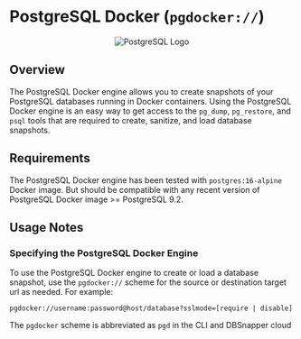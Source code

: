 # PostgreSQL Docker (`pgdocker://`)

<p align="center">
  <img alt="PostgreSQL Logo" src="/static/postgres-icon.png"  />
</p>

## Overview

The PostgreSQL Docker engine allows you to create snapshots of your PostgreSQL databases running in Docker containers. Using the PostgreSQL Docker engine is an easy way to get access to the `pg_dump`, `pg_restore`, and `psql` tools that are required to create, sanitize, and load database snapshots.

## Requirements

The PostgreSQL Docker engine has been tested with `postgres:16-alpine` Docker image. But should be compatible with any recent version of PostgreSQL Docker image >= PostgreSQL 9.2.

## Usage Notes

### Specifying the PostgreSQL Docker Engine

To use the PostgreSQL Docker engine to create or load a database snapshot, use the `pgdocker://` scheme for the source or destination target url as needed. For example:

`pgdocker://username:password@host/database?sslmode=[require | disable]`

The `pgdocker` scheme is abbreviated as `pgd` in the CLI and DBSnapper cloud
